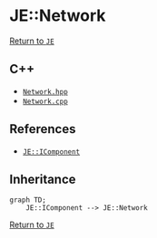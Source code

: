# JE::Network

[Return to `JE`](/docs/je.md)

## C++

- [`Network.hpp`](/src/je/Network.hpp)
- [`Network.cpp`](/src/je/Network.cpp)

## References

- [`JE::IComponent`](/docs/je/IComponent.md)

## Inheritance

```mermaid
graph TD;
    JE::IComponent --> JE::Network
```

[Return to `JE`](/docs/je.md)